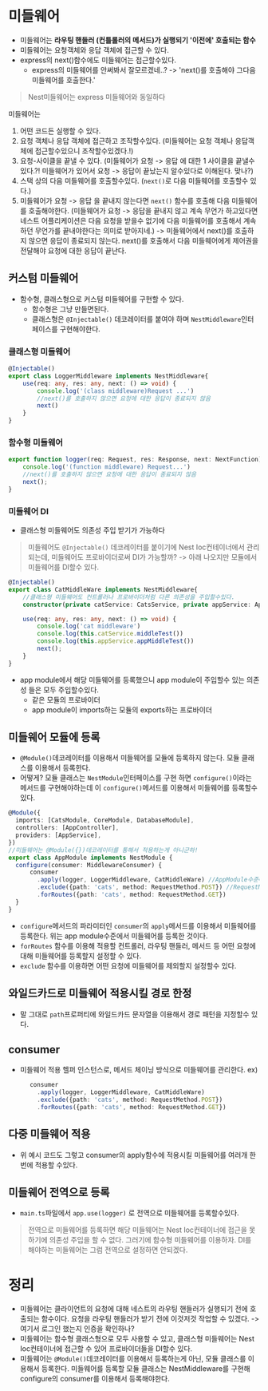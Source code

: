 # 미들웨어
- 미들웨어는 **라우팅 핸들러 (컨틀롤러의 메서드)가 실행되기 '이전에' 호출되는 함수**
- 미들웨어는 요청객체와 응답 객체에 접근할 수 있다.
- express의 next()함수에도 미들웨어는 접근할수있다.
    - express의 미들웨어를 안써봐서 잘모르겠네..? -> 'next()를 호출해야 그다음 미들웨어를 호출한다.'

> Nest미들웨어는 express 미들웨어와 동일하다

미들웨어는
1. 어떤 코드든 실행할 수 있다.
2. 요청 객체나 응답 객체에 접근하고 조작할수있다. (미들웨어는 요청 객체나 응답객체에 접근할수있으니 조작할수있겠다.!)
3. 요청-사이클을 끝낼 수 있다. (미들웨어가 요청 -> 응답 에 대한 1 사이클을 끝낼수있다.?! 미들웨어가 있어서 요청 -> 응답이 끝났는지 알수있다로 이해된다. 맞나?)
4. 스택 상의 다음 미들웨어를 호출할수있다. (`next()`로 다음 미들웨어를 호출할수 있다.)
5. 미들웨어가 요청 -> 응답 을 끝내지 않는다면 `next()` 함수를 호출해 다음 미들웨어를 호출해야한다. (미들웨어가 요청 -> 응답을 끝내지 않고 계속 무언가 하고있다면 네스트 어플리케이션은 다음 요청을 받을수 없기에 다음 미들웨어를 호출해서 계속 하던 무언가를 끝내야한다는 의미로 받아지네.)
-> 미들웨어에서 next()를 호출하지 않으면 응답이 종료되지 않는다. next()를 호출해서 다음 미들웨어에게 제어권을 전달해야 요청에 대한 응답이 끝난다.

## 커스텀 미들웨어
- 함수형, 클래스형으로 커스텀 미들웨어를 구현할 수 있다.
    - 함수형은 그냥 만들면된다.
    - 클래스형은 `@Injectable()` 데코레이터를 붙여야 하며 `NestMiddleware`인터페이스를 구현해야한다.

### 클래스형 미들웨어
```typescript
@Injectable()
export class LoggerMiddleware implements NestMiddleware{
    use(req: any, res: any, next: () => void) {
        console.log('(class middleware)Request ...')
        //next()를 호출하지 않으면 요청에 대한 응답이 종료되지 않음
        next()
    }
}
```
### 함수형 미들웨어
```typescript
export function logger(req: Request, res: Response, next: NextFunction){
    console.log('(function middleware) Request...')
    //next()를 호출하지 않으면 요청에 대한 응답이 종료되지 않음
    next();
}
```

### 미들웨어 DI
- 클래스형 미들웨어도 의존성 주입 받기가 가능하다
> 미들웨어도 `@Injectable()` 데코레이터를 붙이기에 Nest Ioc컨테이너에서 관리되는데, 미들웨어도 프로바이더로써 DI가 가능할까? -> 아래 나오지만 모듈에서 미들웨어를 DI할수 있다.
```typescript
@Injectable()
export class CatMiddleWare implements NestMiddleware{
    //클래스형 미들웨어도 컨트롤러나 프로바이더처럼 다른 의존성을 주입할수있다.
    constructor(private catService: CatsService, private appService: AppService){}

    use(req: any, res: any, next: () => void) {
        console.log('cat middleware')
        console.log(this.catService.middleTest())
        console.log(this.appService.appMiddleTest())
        next();
    }
}
```
- app module에서 해당 미들웨어를 등록했으니 app module이 주입할수 있는 의존성 들은 모두 주입할수있다.
    - 같은 모듈의 프로바이더
    - app module이 imports하는 모듈의 exports하는 프로바이더

## 미들웨어 모듈에 등록
- `@Module()`데코레이터를 이용해서 미들웨어를 모듈에 등록하지 않는다. 모듈 클래스를 이용해서 등록한다. 
- 어떻게? 모듈 클래스는 `NestModule`인터페이스를 구현 하면 `configure()`이라는 메서드를 구현해야하는데 이 `configure()`메서드를 이용해서 미들웨어를 등록할수있다.

```typescript
@Module({
  imports: [CatsModule, CoreModule, DatabaseModule],
  controllers: [AppController],
  providers: [AppService],
})
//미들웨어는 @Module({})데코레이터를 통해서 적용하는게 아니군하!
export class AppModule implements NestModule {
  configure(consumer: MiddlewareConsumer) {
      consumer
        .apply(logger, LoggerMiddleware, CatMiddleWare) //AppModule수준에서 세개의 미들웨어를 등록한 것이다.
        .exclude({path: 'cats', method: RequestMethod.POST}) //RequestMethod는 enum이다.
        .forRoutes({path: 'cats', method: RequestMethod.GET})
  }
} 
```
- `configure`메서드의 파라미터인 `consumer`의 `apply`메서드를 이용해서 미들웨어를 등록한다. 위는 app module수준에서 미들웨어를 등록한 것이다.
- `forRoutes` 함수를 이용해 적용할 컨트롤러, 라우팅 핸들러, 메서드 등 어떤 요청에 대해 미들웨어를 등록할지 설정할 수 있다.
- `exclude` 함수를 이용하면 어떤 요청에 미들웨어를 제외할지 설정할수 있다.

## 와일드카드로 미들웨어 적용시킬 경로 한정
- 말 그대로 `path`프로퍼티에 와일드카드 문자열을 이용해서 경로 패턴을 지정할수 있다.

## consumer
- 미들웨어 적용 헬퍼 인스턴스로, 메서드 체이닝 방식으로 미들웨어를 관리한다.
ex)
```typescript
      consumer
        .apply(logger, LoggerMiddleware, CatMiddleWare)
        .exclude({path: 'cats', method: RequestMethod.POST})
        .forRoutes({path: 'cats', method: RequestMethod.GET})
```

## 다중 미들웨어 적용
- 위 예시 코드도 그렇고 consumer의 apply함수에 적용시킬 미들웨어를 여러개 한번에 적용할 수있다.

## 미들웨어 전역으로 등록
- `main.ts`파일에서 `app.use(logger)` 로 전역으로 미들웨어를 등록할수있다.
> 전역으로 미들웨어를 등록하면 해당 미들웨어는 Nest Ioc컨테이너에 접근을 못하기에 의존성 주입을 할 수 없다. 그러기에 함수형 미들웨어를 이용하자. DI를 해야하는 미들웨어는 그럼 전역으로 설정하면 안되겠다.

# 정리
- 미들웨어는 클라이언트의 요청에 대해 네스트의 라우팅 핸들러가 실행되기 전에 호출되는 함수이다. 요청을 라우팅 핸들러가 받기 전에 이것저것 작업할 수 있겠다. -> 여기서 로그인 했는지 인증을 확인하나? 
- 미들웨어는 함수형 클래스형으로 모두 사용할 수 있고, 클래스형 미들웨어는 Nest Ioc컨테이너에 접근할 수 있어 프로바이더들을 DI할수 있다.
- 미들웨어는 `@Module()`데코레이터를 이용해서 등록하는게 아닌, 모듈 클래스를 이용해서 등록한다. 미들웨어를 등록할 모듈 클래스는 NestMiddleware를 구현해 configure의 consumer를 이용해서 등록해야한다.
